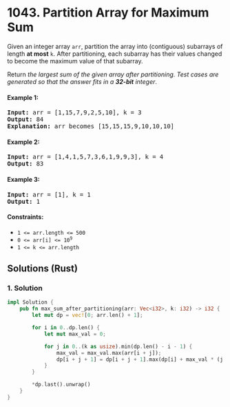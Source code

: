 # 1043. Partition Array for Maximum Sum
Given an integer array `arr`, partition the array into (contiguous) subarrays of length **at most** `k`. After partitioning, each subarray has their values changed to become the maximum value of that subarray.

Return *the largest sum of the given array after partitioning. Test cases are generated so that the answer fits in a **32-bit** integer*.

#### Example 1:
<pre>
<strong>Input:</strong> arr = [1,15,7,9,2,5,10], k = 3
<strong>Output:</strong> 84
<strong>Explanation:</strong> arr becomes [15,15,15,9,10,10,10]
</pre>

#### Example 2:
<pre>
<strong>Input:</strong> arr = [1,4,1,5,7,3,6,1,9,9,3], k = 4
<strong>Output:</strong> 83
</pre>

#### Example 3:
<pre>
<strong>Input:</strong> arr = [1], k = 1
<strong>Output:</strong> 1
</pre>

#### Constraints:
* `1 <= arr.length <= 500`
* <code>0 <= arr[i] <= 10<sup>9</sup></code>
* `1 <= k <= arr.length`

## Solutions (Rust)

### 1. Solution
```Rust
impl Solution {
    pub fn max_sum_after_partitioning(arr: Vec<i32>, k: i32) -> i32 {
        let mut dp = vec![0; arr.len() + 1];

        for i in 0..dp.len() {
            let mut max_val = 0;

            for j in 0..(k as usize).min(dp.len() - i - 1) {
                max_val = max_val.max(arr[i + j]);
                dp[i + j + 1] = dp[i + j + 1].max(dp[i] + max_val * (j as i32 + 1));
            }
        }

        *dp.last().unwrap()
    }
}
```
